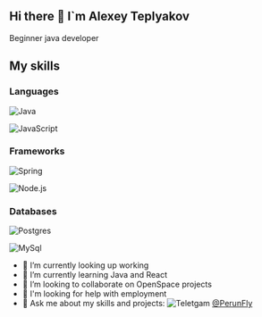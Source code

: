 ## Hi there 👋 I`m Alexey Teplyakov

Beginner java developer

## My skills

### Languages
![Java](https://camo.githubusercontent.com/c337f25b95f53e993f18d8bd934183b86cf09dc9beb74f76ea9e0b56dd58579f/68747470733a2f2f696d672e736869656c64732e696f2f62616467652f2d4a6176612d3061306130613f7374796c653d666f722d7468652d6261646765266c6f676f3d4f70656e4a444b)

![JavaScript](https://camo.githubusercontent.com/7f71c0c321e92ed2113389a53705b0ab2a08211cc2bfaa64baabe1dc694ed779/68747470733a2f2f696d672e736869656c64732e696f2f62616467652f2d6a6176617363726970742d3061306130613f7374796c653d666f722d7468652d6261646765266c6f676f3d6a617661736372697074)


### Frameworks

![Spring](https://camo.githubusercontent.com/8efcd075daadb2b380be9fa7b31dc8b73cf891d97a050bcf727d6acccfd56d7b/68747470733a2f2f696d672e736869656c64732e696f2f62616467652f2d537072696e672d3061306130613f7374796c653d666f722d7468652d6261646765266c6f676f3d537072696e67)

![Node.js](https://camo.githubusercontent.com/864e4ffdef312cb887c2c068644ec29b8b0bdca57e55a94e41b7d1a306b8dfab/68747470733a2f2f696d672e736869656c64732e696f2f62616467652f2d6e6f64652e6a732d3061306130613f7374796c653d666f722d7468652d6261646765266c6f676f3d6e6f6465646f746a73)

### Databases

![Postgres](https://camo.githubusercontent.com/a9cd60b2fb5859e6fa4c68996c37117a24c3b821f28e377b40a8fa5f3655a191/68747470733a2f2f696d672e736869656c64732e696f2f62616467652f2d506f737467726553514c2d3061306130613f7374796c653d666f722d7468652d6261646765266c6f676f3d706f737467726573716c)

![MySql](https://camo.githubusercontent.com/c4bf9745491c74160e5b2d42904fc9120abe7f339d7add0d67577fffb367e0f7/68747470733a2f2f696d672e736869656c64732e696f2f62616467652f2d4d7953514c2d3061306130613f7374796c653d666f722d7468652d6261646765266c6f676f3d4d7953514c)

- 🔭 I’m currently looking up working
- 🌱 I’m currently learning Java and React
- 👯 I’m looking to collaborate on OpenSpace projects
- 🤔 I'm looking for help with employment 
- 💬 Ask me about my skills and projects:
  ![Teletgam](https://user-images.githubusercontent.com/49933115/139837223-bf23d3a9-4638-4e17-994a-ac8678d5f517.png)
  [@PerunFly](http://t-do.ru/PerunFly "Telegram channel")


